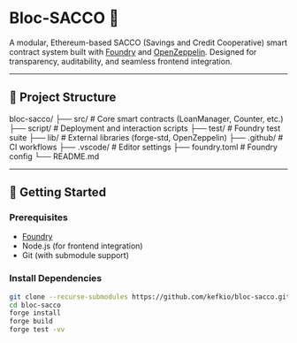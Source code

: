 # Bloc-SACCO 🏦

A modular, Ethereum-based SACCO (Savings and Credit Cooperative) smart contract system built with [Foundry](https://book.getfoundry.sh/) and [OpenZeppelin](https://docs.openzeppelin.com/contracts/). Designed for transparency, auditability, and seamless frontend integration.

---

## 🧱 Project Structure
bloc-sacco/ ├── src/                # Core smart contracts (LoanManager, Counter, etc.) ├── script/             # Deployment and interaction scripts ├── test/               # Foundry test suite ├── lib/                # External libraries (forge-std, OpenZeppelin) ├── .github/            # CI workflows ├── .vscode/            # Editor settings ├── foundry.toml        # Foundry config └── README.md

---

## 🚀 Getting Started

### Prerequisites
- [Foundry](https://book.getfoundry.sh/getting-started/installation)
- Node.js (for frontend integration)
- Git (with submodule support)

### Install Dependencies

```bash
git clone --recurse-submodules https://github.com/kefkio/bloc-sacco.git
cd bloc-sacco
forge install
forge build
forge test -vv
